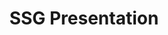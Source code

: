 ---
title: "SSG Presentation"
description: "Slides I created for a presentation to the Customer Service Organization (CSO) group about my journey with SSGs. It was well received and generated interest in the development team, who reached out to me to help me further my goal to convert more of our files into an SSG."
tags: ["SSG", "Pandoc", "GitHub", "Jekyll"]
link: "https://docs.google.com/presentation/d/1RDS1JBjwJ74zCHzMRMTcBqM2J4QH16xK32jTGeZr3YI/edit?usp=sharing"
weight: 5
draft: false
---
